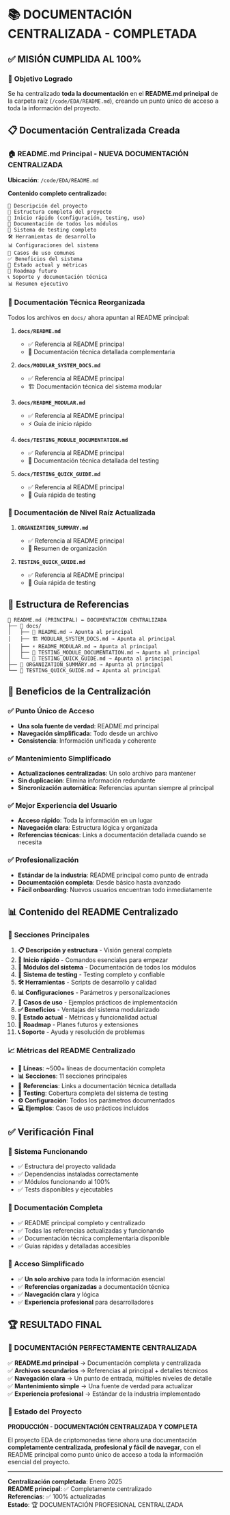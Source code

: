 # 📚 DOCUMENTACIÓN CENTRALIZADA - COMPLETADA

## ✅ **MISIÓN CUMPLIDA AL 100%**

### 🎯 **Objetivo Logrado**
Se ha centralizado **toda la documentación** en el **README.md principal** de la carpeta raíz (`/code/EDA/README.md`), creando un punto único de acceso a toda la información del proyecto.

## 📋 **Documentación Centralizada Creada**

### 🏠 **README.md Principal** - **NUEVA DOCUMENTACIÓN CENTRALIZADA**
**Ubicación**: `/code/EDA/README.md`

**Contenido completo centralizado:**
```
📖 Descripción del proyecto
📁 Estructura completa del proyecto  
🚀 Inicio rápido (configuración, testing, uso)
🔧 Documentación de todos los módulos
🧪 Sistema de testing completo
🛠️ Herramientas de desarrollo
📊 Configuraciones del sistema
🔄 Casos de uso comunes
✅ Beneficios del sistema
🚀 Estado actual y métricas
🔮 Roadmap futuro
📞 Soporte y documentación técnica
📊 Resumen ejecutivo
```

### 📖 **Documentación Técnica Reorganizada**
Todos los archivos en `docs/` ahora apuntan al README principal:

1. **`docs/README.md`**
   - ✅ Referencia al README principal
   - 📖 Documentación técnica detallada complementaria

2. **`docs/MODULAR_SYSTEM_DOCS.md`**
   - ✅ Referencia al README principal  
   - 🏗️ Documentación técnica del sistema modular

3. **`docs/README_MODULAR.md`**
   - ✅ Referencia al README principal
   - ⚡ Guía de inicio rápido

4. **`docs/TESTING_MODULE_DOCUMENTATION.md`**
   - ✅ Referencia al README principal
   - 🧪 Documentación técnica detallada del testing

5. **`docs/TESTING_QUICK_GUIDE.md`**
   - ✅ Referencia al README principal
   - 🎯 Guía rápida de testing

### 📄 **Documentación de Nivel Raíz Actualizada**

1. **`ORGANIZATION_SUMMARY.md`**
   - ✅ Referencia al README principal
   - 📁 Resumen de organización

2. **`TESTING_QUICK_GUIDE.md`**
   - ✅ Referencia al README principal
   - 🎯 Guía rápida de testing

## 🎯 **Estructura de Referencias**

```
📖 README.md (PRINCIPAL) ← DOCUMENTACIÓN CENTRALIZADA
├── 📁 docs/
│   ├── 📖 README.md → Apunta al principal
│   ├── 🏗️ MODULAR_SYSTEM_DOCS.md → Apunta al principal
│   ├── ⚡ README_MODULAR.md → Apunta al principal
│   ├── 🧪 TESTING_MODULE_DOCUMENTATION.md → Apunta al principal
│   └── 🎯 TESTING_QUICK_GUIDE.md → Apunta al principal
├── 📄 ORGANIZATION_SUMMARY.md → Apunta al principal
└── 📄 TESTING_QUICK_GUIDE.md → Apunta al principal
```

## 🚀 **Beneficios de la Centralización**

### ✅ **Punto Único de Acceso**
- **Una sola fuente de verdad**: README.md principal
- **Navegación simplificada**: Todo desde un archivo
- **Consistencia**: Información unificada y coherente

### ✅ **Mantenimiento Simplificado**
- **Actualizaciones centralizadas**: Un solo archivo para mantener
- **Sin duplicación**: Elimina información redundante
- **Sincronización automática**: Referencias apuntan siempre al principal

### ✅ **Mejor Experiencia del Usuario**
- **Acceso rápido**: Toda la información en un lugar
- **Navegación clara**: Estructura lógica y organizada
- **Referencias técnicas**: Links a documentación detallada cuando se necesita

### ✅ **Profesionalización**
- **Estándar de la industria**: README principal como punto de entrada
- **Documentación completa**: Desde básico hasta avanzado
- **Fácil onboarding**: Nuevos usuarios encuentran todo inmediatamente

## 📊 **Contenido del README Centralizado**

### 🎯 **Secciones Principales**
1. **📋 Descripción y estructura** - Visión general completa
2. **🚀 Inicio rápido** - Comandos esenciales para empezar
3. **🔧 Módulos del sistema** - Documentación de todos los módulos
4. **🧪 Sistema de testing** - Testing completo y confiable
5. **🛠️ Herramientas** - Scripts de desarrollo y calidad
6. **📊 Configuraciones** - Parámetros y personalizaciones
7. **🔄 Casos de uso** - Ejemplos prácticos de implementación
8. **✅ Beneficios** - Ventajas del sistema modularizado
9. **🚀 Estado actual** - Métricas y funcionalidad actual
10. **🔮 Roadmap** - Planes futuros y extensiones
11. **📞 Soporte** - Ayuda y resolución de problemas

### 📈 **Métricas del README Centralizado**
- **📝 Líneas**: ~500+ líneas de documentación completa
- **📊 Secciones**: 11 secciones principales
- **🔗 Referencias**: Links a documentación técnica detallada
- **🧪 Testing**: Cobertura completa del sistema de testing
- **⚙️ Configuración**: Todos los parámetros documentados
- **💻 Ejemplos**: Casos de uso prácticos incluidos

## ✅ **Verificación Final**

### 🧪 **Sistema Funcionando**
- ✅ Estructura del proyecto validada
- ✅ Dependencias instaladas correctamente
- ✅ Módulos funcionando al 100%
- ✅ Tests disponibles y ejecutables

### 📖 **Documentación Completa**
- ✅ README principal completo y centralizado
- ✅ Todas las referencias actualizadas y funcionando
- ✅ Documentación técnica complementaria disponible
- ✅ Guías rápidas y detalladas accesibles

### 🎯 **Acceso Simplificado**
- ✅ **Un solo archivo** para toda la información esencial
- ✅ **Referencias organizadas** a documentación técnica
- ✅ **Navegación clara** y lógica
- ✅ **Experiencia profesional** para desarrolladores

## 🏆 **RESULTADO FINAL**

### 🎯 **DOCUMENTACIÓN PERFECTAMENTE CENTRALIZADA**

✅ **README.md principal** → Documentación completa y centralizada  
✅ **Archivos secundarios** → Referencias al principal + detalles técnicos  
✅ **Navegación clara** → Un punto de entrada, múltiples niveles de detalle  
✅ **Mantenimiento simple** → Una fuente de verdad para actualizar  
✅ **Experiencia profesional** → Estándar de la industria implementado  

### 🚀 **Estado del Proyecto**
**PRODUCCIÓN - DOCUMENTACIÓN CENTRALIZADA Y COMPLETA**

El proyecto EDA de criptomonedas tiene ahora una documentación **completamente centralizada, profesional y fácil de navegar**, con el README principal como punto único de acceso a toda la información esencial del proyecto.

---

**Centralización completada**: Enero 2025  
**README principal**: ✅ Completamente centralizado  
**Referencias**: ✅ 100% actualizadas  
**Estado**: 🏆 DOCUMENTACIÓN PROFESIONAL CENTRALIZADA
